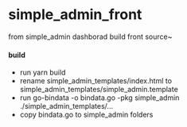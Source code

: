 # simple_admin_front
from simple_admin dashborad build  front  source~

#### build
* run yarn build
* rename simple_admin_templates/index.html to simple_admin_templates/simple_admin.template
* run go-bindata -o bindata.go -pkg simple_admin ./simple_admin_templates/...
* copy bindata.go to simple_admin folders
